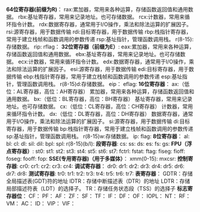**64位寄存器(前缀为R)**：
rax:累加器，常用来各种运算，存储函数返回值和通用数据。
rbx:基址寄存器，常用来记录地址。也可存储数据。
rcx:计数器，常用来循环指令计数。
rdx:数据寄存器，通常用于I/O操作，乘法和除法运算的扩展因子。
rsi:源寄存器，用于数据传输
rdi:目标寄存器，用于数据传输
rbp:栈指针寄存器，常用于建立栈帧和函数调用的参数传递
rsp:基址指针，管理函数调用栈。
r(8-15):存储数据。
rip:
rflag：
**32位寄存器（前缀为E）**:
eax:累加器，常用来各种运算，存储函数返回值和通用数据。
ebx:基址寄存器，常用来记录地址。也可存储数据。
ecx:计数器，常用来循环指令计数。
edx:数据寄存器，通常用于I/O操作，乘法和除法运算的扩展因子。
esi:源寄存器，用于数据传输
edi:目标寄存器，用于数据传输
ebp:栈指针寄存器，常用于建立栈帧和函数调用的参数传递
esp:基址指针，管理函数调用栈。
r(8-15)d:存储数据。
eip：
eflag:
**16位寄存器**：
ax:（低位：AL寄存器，高位：AH寄存器）
累加器，常用来各种运算，存储函数返回值和通用数据。
bx:（低位：BL寄存器，高位：BH寄存器）
基址寄存器，常用来记录地址。也可存储数据。
cx:（低位：CL寄存器，高位：CH寄存器）
计数器，常用来循环指令计数。
dx:（低位：DL寄存器，高位：DH寄存器）
数据寄存器，通常用于I/O操作，乘法和除法运算的扩展因子。
si:源寄存器，用于数据传输
di:目标寄存器，用于数据传输
bp:栈指针寄存器，常用于建立栈帧和函数调用的参数传递
sp:基址指针，管理函数调用栈。
r(8-15)w:存储数据。
ip:
flag:
**8位寄存器**：
al:
bl:
cl:
dl:
sil:
dil:
bpl:
spl:
r(8-15)(b/l):
**段寄存器**:
cs:
ss:
ds:
es:
fs:
gs:
**FPU（浮点寄存器）**:
st0:
st1:
st2:
st3:
st4:
st5:
st6:
st7:
fctrl:
fstat:
ftag:
fiseg:
fioff:
foseg:
fooff:
fop:
**SSE(专用寄存器)（用于多媒体）**：
xmm(0-15):
mxcsr:
**控制寄存器**:
cr0:
cr1:
cr2:
cr3:
cr4:
**调试寄存器**：
dr0:
dr1:
dr2:
dr3:
dr4:
dr5:
dr6:
dr7:
dr8:
**测试寄存器**:
tr0:
tr1:
tr2:
tr3:
tr4:
tr5:
tr6:
tr7:
**表寄存器**：
GDTR：存储全局描述表(GDT)符的地址
IDTR：存储中断描述表（DTR）的地址
LDTR：存储局部描述符表（LDT）的选择子。
TR：存储任务状态段（TSS）的选择子
**标志寄存器位**：
CF：
PF：
AF：
ZF：
SF：
TF：
IF：
DF：
OF：
IOPL：
NT：
RF：
VM：
AC：
ID：
VIP：
VIF：